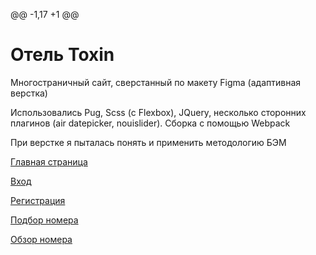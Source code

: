 
@@ -1,17 +1 @@
# Отель Toxin	


Многостраничный сайт, сверстанный по макету Figma (адаптивная верстка)	

Использовались Pug, Scss (с Flexbox), JQuery, несколько сторонних плагинов (air datepicker, nouislider). Сборка с помощью Webpack	

При верстке я пыталась понять и применить методологию БЭМ 	

  [Главная страница](https://lin-is.github.io/Toxin/dist/landingPage.html)	

  [Вход](https://lin-is.github.io/Toxin/dist/signIn.html)	

  [Регистрация](https://lin-is.github.io/Toxin/dist/registration.html)	

  [Подбор номера](https://lin-is.github.io/Toxin/dist/searchRoom.html)	

  [Обзор номера](https://lin-is.github.io/Toxin/dist/roomDetails.html)

